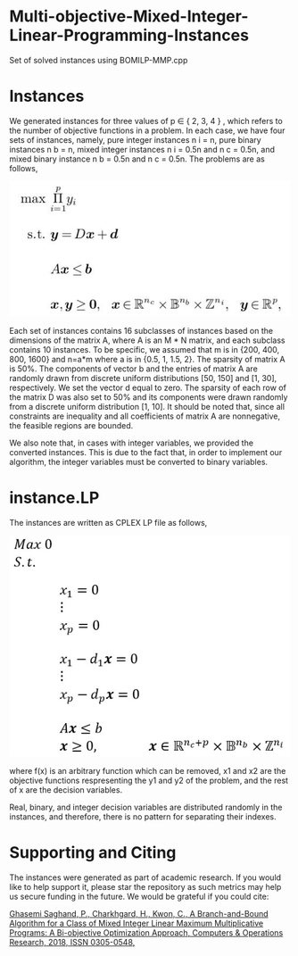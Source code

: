 # Multi-objective-Mixed-Integer-Linear-Programming-Instances
Set of solved instances using BOMILP-MMP.cpp
# Instances
We generated instances for three values of p ∈ { 2, 3, 4 } , which refers to
the number of objective functions in a problem. In each case, we have four sets of instances, namely,
pure integer instances n i = n, pure binary instances n b = n, mixed integer instances n i = 0.5n and
n c = 0.5n, and mixed binary instance n b = 0.5n and n c = 0.5n. The problems are as follows,

![Images](Images/problem.jpg)

Each set of instances contains 16 subclasses of instances based on the dimensions of the matrix A, where A is an M * N matrix, and each subclass contains 10 instances. To be specific, we assumed that m is in {200, 400, 800, 1600} and n=a*m where a is in {0.5, 1, 1.5, 2}. The sparsity of matrix A is 50%. The components of vector b and the entries of matrix A are randomly drawn from discrete uniform distributions [50, 150] and [1, 30], respectively. We set the vector d equal to zero. The sparsity of each row of the matrix D was also set to 50% and its components were drawn randomly from a discrete uniform distribution [1, 10].
It should be noted that, since all constraints are inequality and all coefficients of matrix A are nonnegative, the feasible regions are bounded.

We also note that, in cases with integer variables, we provided the converted instances. This is due to the fact that, in order to implement our algorithm, the integer variables must be converted to binary variables.

# instance.LP

The instances are written as CPLEX LP file as follows,

![Images](Images/instance.jpg)

where f(x) is an arbitrary function which can be removed, x1 and x2 are the objective functions respresenting the y1 and y2 of the problem, and the rest of x are the decision variables.

Real, binary, and integer decision variables are distributed randomly in the instances, and therefore, there is no pattern for separating their indexes.
# Supporting and Citing

The instances were generated as part of academic research. If you would like to help support it, please star the repository as such metrics may help us secure funding in the future. We would be grateful if you could cite:

[Ghasemi Saghand, P., Charkhgard, H., Kwon, C., A Branch-and-Bound Algorithm for a Class of Mixed Integer Linear Maximum Multiplicative Programs: A Bi-objective Optimization Approach, Computers & Operations Research, 2018, ISSN 0305-0548,](https://doi.org/10.1016/j.cor.2018.08.004)
